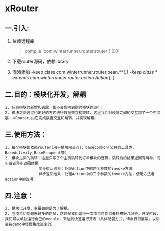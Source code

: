 # xRouter

## 一.引入:
   1. 依赖远程库
      >compile 'com.winterrunner.router:router:1.0.0'
   2. 下载router源码，依赖library

   3. 混淆添加
            -keep  class com.winterrunner.router.bean.**{*;}
            -keep  class * extends com.winterrunner.router.action.Action{*; }


## 二.目的：模块化开发，解耦
    1. 任意模块的新增和去除，都不会影响到别的模块的运行。
    2. 模块之间通过约定好的方式进行数据交互和跳转，这里我们对模块之间的交互加了一个中间层-->Router,由它完成数据交互和跳转，并实现解耦。


## 三.使用方法：
    1. 每个模块都依赖router(用于模块间交互)，basecommon(公共的工具类，BaseActivity,BaseFragment等)
    2. 模块之间的跳转：这里只写了个主页跳转到订单模块的逻辑，跳转后的结果返回有两种，同步或者异步返回结果
                   同步返回结果：处理Action中的两个参数的invoke方法
                   异步返回结果：处理Action中的三个参数的invoke方法，使用方法看action中的说明



## 四.注意：
    1. 模块化开发，主要目的是为了解耦。
    2. 当项目功能越来越多的时候，这时候我们运行一次项目可能需要耗费好几分钟。开发阶段，我们可以单独运行自己的module，来达到快速运行开发（具体配置方式，请自行百度喽，以后会在demo中慢慢集成进来的）

